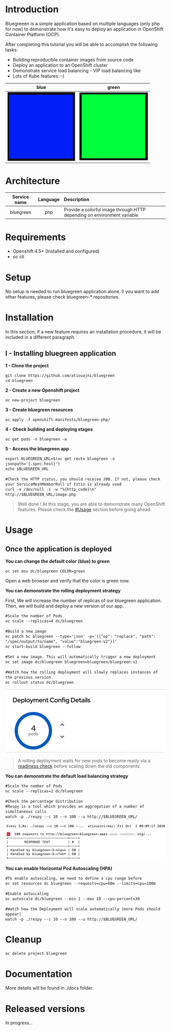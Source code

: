 
# Introduction
Bluegreeen is a simple application based on multiple languages (only php for now) to demonstrate how it's easy to deploy an application in OpenShift Container Platform (OCP).

After completing this tutorial you will be able to accomplish the following tasks:

- Building reproducible container images from source code
- Deploy an application to an OpenShift cluster
- Demonstrate service load balancing - VIP load balancing like
- Lots of Kube features :-)
 
| blue | green |
|--|--|
|![Screenshot of blue homepage](./docs/img/blue.png)|![Screenshot of green homepage](./docs/img/green.png)|

# Architecture

| Service name | Language | Description |
|:--:|:--:|:--|
| bluegreen | php | Provide a colorful image through HTTP depending on environment variable|

# Requirements

- Openshift 4.5+ (Installed and configured)
- oc cli

# Setup

No setup is needed to run bluegreen application alone. Il you want to add other features, please check bluegreen-* repositories.

# Installation
In this section, if a new feature requires an installation procedure, it will be included in a different paragraph.
## I - Installing bluegreen application
**1 - Clone the project**

```shell
git clone https://github.com/atiouajni/bluegreen
cd bluegreen
 ```


**2 - Create a new Openshift project**

```shell
oc new-project bluegreen
```

**3 - Create bluegreen resources**

```shell
oc apply -f openshift-manifests/bluegreen-php/
```

**4 - Check building and deploying stages**

```shell
oc get pods -n bluegreen -w
```

**5 - Access the bluegreen app**    

```shell
export BLUEGREEN_URL=$(oc get route bluegreen -o jsonpath='{.spec.host}')
echo $BLUEGREEN_URL

#Check the HTTP status, you should receive 200. If not, please check your ServiceMeshMemberRoll if Istio is already used
curl -o /dev/null -s -w "%{http_code}\n" http://$BLUEGREEN_URL/image.php
```

>Well done ! At this stage, you are able to demonstrate many OpenShift features. Please check the [#Usage](#Usage) section before going ahead. 

# Usage
## Once the application is deployed
**You can change the default color (blue) to green**

```shell
oc set env dc/bluegreen COLOR=green
```
Open a web browser and verify that the color is green now. 

**You can demonstrate the rolling deployment strategy**

First, We will increase the number of replicas of our bluegreen application. Then, we will build and deploy a new version of our app.

```shell
#Scale the number of Pods
oc scale --replicas=4 dc/bluegreen

#Build a new image
oc patch bc bluegreen --type='json' -p='[{"op": "replace", "path": "/spec/output/to/name", "value":"bluegreen:v2"}]'
oc start-build bluegreen --follow

#Set a new image. This will automatically trigger a new deployment
oc set image dc/bluegreen bluegreen=bluegreen/bluegreen:v2

#Watch how the rolling deployment will slowly replaces instances of the previous version 
oc rollout status dc/bluegreen
```
![Screenshot of rolling deployment](./docs/img/rolling-deployment.gif)

>A rolling deployment waits for new pods to become ready via a [readiness check](https://docs.openshift.com/container-platform/4.5/applications/application-health.html) before scaling down the old components. 

**You can demonstrate the default load balancing strategy**

```shell
#Scale the number of Pods
oc scale --replicas=2 dc/bluegreen

#Check the percentage distribution
#Respy is a tool which provides an aggregation of a number of simultaneous calls
watch -p ./respy --c 10 --n 100 --u http://$BLUEGREEN_URL/
```
![Screenshot of percentage distribution](./docs/img/podname-blue-green-50-50.png)

**You can enable Horizontal Pod Autoscaling (HPA)**
```shell
#To enable autoscaling, we need to define a cpu range before
oc set resources dc bluegreen --requests=cpu=60m --limits=cpu=100m

#Enable autoscaling
oc autoscale dc/bluegreen --min 1 --max 10 --cpu-percent=30

#Watch how the Deployment will scale automatically (more Pods should appear)
watch -p ./respy --c 10 --n 100 --u http://$BLUEGREEN_URL/
```
# Cleanup

```shell
oc delete project bluegreen
```

  

# Documentation

More details will be found in ./docs folder.

# Released versions

In progress...

